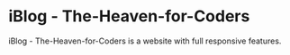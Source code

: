 # iBlog - The-Heaven-for-Coders
 iBlog - The-Heaven-for-Coders is a website with full responsive features.
